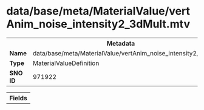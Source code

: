 <h1>data/base/meta/MaterialValue/vertAnim_noise_intensity2_3dMult.mtv</h1><table><tr><th colspan="100%">Metadata</th></tr><tr><td><b>Name</b></td><td>data/base/meta/MaterialValue/vertAnim_noise_intensity2_3dMult.mtv</td></tr><tr><td><b>Type</b></td><td>MaterialValueDefinition</td></tr><tr><td><b>SNO ID</b></td><td>971922</td></tr></table>

<table><tr><th colspan="100%">Fields</th></tr></table>

